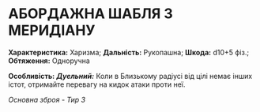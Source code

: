 ﻿# АБОРДАЖНА ШАБЛЯ З МЕРИДІАНУ

**Характеристика:** Харизма; **Дальність:** Рукопашна; **Шкода:** d10+5 фіз.; **Обтяження:** Одноручна

**Особливість:** ***Дуельний:*** Коли в Близькому радіусі від цілі немає інших істот, отримайте перевагу на кидок атаки проти неї.

*Основна зброя - Тир 3*